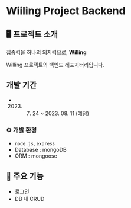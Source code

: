 # Wiiling Project Backend

## 🖥️ 프로젝트 소개

집중력을 하나의 의지력으로, **Willing**

Willing 프로젝트의 백엔드 레포지터리입니다.

## 개발 기간

- 2023. 7.  24 ~ 2023. 08. 11 (예정)

### ⚙️ 개발 환경

- `node.js`, `express`
- Database : mongoDB
- ORM : mongoose

## 📌 주요 기능

- 로그인
- DB 내 CRUD
